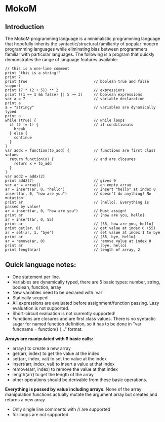 # MokoM

## Introduction

The MokoM programming language is a minimalistic programming language that hopefully inherits the syntactic/structural familiarity of popular modern programming languages while eliminating bias between programmers familiar with particular languages. The following is a program that quickly demonstrates the range of language features available:

```
// this is a one-line comment
print "this is a string!"
print 7
print true                              // boolean true and false support
print (7 * (2 + 5)) ** 2                // expressions
print ((1 == 1 && false) || 5 >= 3)     // boolean expressions
var a = 7                               // variable declaration
print a
a = "stringy"                           // variables are dynamically typed
print a
while (true) {                          // while loops
  if (2 != 1) {                         // if conditionals
    break
  } else {
    continue
  }
}
var addx = function(to_add) {           // functions are first class values
  return function(x) {                  // and are closures
    return x + to_add
  }
}
var add2 = addx(2)
print add2(7)                           // gives 9
var ar = array()                        // an empty array
ar = insert(ar, 0, "hello")             // insert "hello" at index 0
insert(ar, 0, "how are you")            // doesn't do anything! No mutation!
print ar                                // [hello]. Everything is passed by value!
ar = insert(ar, 0, "how are you")       // Must assign!
print ar                                // [how are you, hello]
ar = insert(ar, 0, 55)
print ar                                // [55, how are you, hello]
print get(ar, 0)                        // get value at index 0 (55)
ar = set(ar, 1, "bye")                  // set value at index 1 to bye
print ar                                // [55, bye, hello]
ar = remove(ar, 0)                      // remove value at index 0
print ar                                // [bye, hello]
print length(ar)                        // length of array, 2
```

## Quick language notes:
<ul>
<li>One statement per line.</li>
<li>Variables are dynamically typed, there are 5 basic types: number, string, boolean, function, array</li>
<li>New variables need to be declared with 'var'</li>
<li>Statically scoped</li>
<li>All expressions are evaluated before assignment/function passing. Lazy evaluation is not supported.</li>
<li>Short-circuit evaluation is not currently supported!</li>
<li>Functions are closures and are first class values. There is no syntactic sugar for named function definition, so it has to be done in "var funcname = function() { .." format.</li>
</ul>

**Arrays are manipulated with 6 basic calls:**
<ul>
  <li>array() to create a new array</li>
  <li>get(arr, index) to get the value at the index</li>
  <li>set(arr, index, val) to set the value at the index</li>
  <li>insert(arr, index, val) to insert a value at that index</li>
  <li>remove(arr, index) to remove the value at that index</li>
  <li>length(arr) to get the length of the array</li>
  <li>other operations should be derivable from these basic operations.</li>
</ul>

**Everything is passed by value including arrays**. None of the array manipulation functions actually mutate the argument array but creates and returns a new array
<ul>
  <li>Only single line comments with // are supported</li>
  <li>for loops are not supported</li>
</ul>
